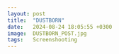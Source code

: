 ```yaml
---
layout: post
title:  "DUSTBORN"
date:   2024-08-24 18:05:55 +0300
image:  DUSTBORN_POST.jpg
tags:   Screenshooting
---
```


